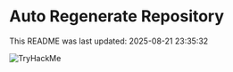 # Auto Regenerate Repository

This README was last updated: 2025-08-21 23:35:32

 ![TryHackMe](https://tryhackme.com/badge/533634)